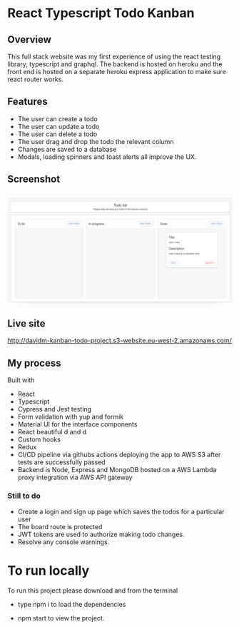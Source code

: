 # React Typescript Todo Kanban 

## Overview

This full stack website was my first experience of using the react testing library, typescript and graphql. The backend is hosted on heroku and the front end is hosted on a separate heroku express application to make sure react router works.

## Features

- The user can create a todo
- The user can update a todo
- The user can delete a todo
- The user drag and drop the todo the relevant column
- Changes are saved to a database
- Modals, loading spinners and toast alerts all improve the UX.

## Screenshot

![](/todo.kanban.png)

## Live site

http://davidm-kanban-todo-project.s3-website.eu-west-2.amazonaws.com/

## My process

Built with

- React
- Typescript
- Cypress and Jest testing
- Form validation with yup and formik
- Material UI for the interface components
- React beautiful d and d
- Custom hooks
- Redux
- CI/CD pipeline via githubs actions deploying the app to AWS S3 after tests are successfully passed
- Backend is Node, Express and MongoDB hosted on a AWS Lambda proxy integration via AWS API gateway

### Still to do

- Create a login and sign up page which saves the todos for a particular user
- The board route is protected
- JWT tokens are used to authorize making todo changes.
- Resolve any console warnings.

# To run locally

To run this project please download and from the terminal

- type npm i to load the dependencies

- npm start to view the project.


